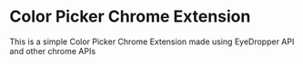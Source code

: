 # Color Picker Chrome Extension

<p>This is a simple Color Picker Chrome Extension made using EyeDropper API and other chrome APIs</p>

